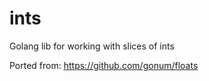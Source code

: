 ints
====

Golang lib for working with slices of ints

Ported from: https://github.com/gonum/floats 